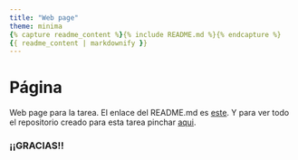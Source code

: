 ```yaml
--- 
title: "Web page"
theme: minima
{% capture readme_content %}{% include README.md %}{% endcapture %}
{{ readme_content | markdownify }}
---
```

# Página 
Web page para la tarea. El enlace del README.md es [este](https://github.com/jivm13/mi-pagina-web/blob/main/README.md). Y para ver todo el repositorio creado para esta tarea pinchar [aqui](https://github.com/jivm13/mi-pagina-web).
### ¡¡GRACIAS!!

